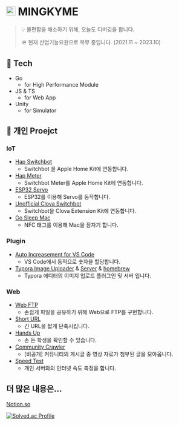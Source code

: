 # <img src = "https://user-images.githubusercontent.com/45954551/170448516-0998b893-01b6-4051-91c1-2573a35646d9.png" width="24px" height="24px"> MINGKYME


> 💡 불편함을 해소하기 위해, 오늘도 디버깅을 합니다.
>
> 🪖 현재 산업기능요원으로 복무 중입니다. (2021.11 ~ 2023.10)

## 🔧 Tech

- Go
  - for High Performance Module
- JS & TS
  - for Web App
- Unity
  - for Simulator



## 🎥 개인 Proejct

### IoT

- [Hap Switchbot](https://github.com/mingkyme/hap-switchbot)
  - Switchbot 을 Apple Home Kit에 연동합니다.
- [Hap Meter](https://github.com/mingkyme/hap-meter)
  - Switchbot Meter를 Apple Home Kit에 연동합니다.
- [ESP32 Servo](https://github.com/mingkyme/ESP32-Servo)
  - ESP32를 이용해 Servo를 동작합니다.
- [Unofficial Clova Switchbot](https://github.com/mingkyme/unofficial-clova-switchbot)
  - Switchbot을 Clova Extension Kit에 연동합니다.
- [Go Sleep Mac](https://github.com/mingkyme/Go-Sleep-Mac)
  - NFC 태그를 이용해 Mac을 잠자기 합니다.


### Plugin

-  [Auto Increasement for VS Code](https://github.com/mingkyme/AutoIncreasement-VSCode)
   - VS Code에서 동적으로 숫자을 할당합니다.
-  [Typora Image Uploader](https://github.com/mingkyme/golang-image-uploader) & [Server](https://github.com/mingkyme/golang-image-uploader-server) & [homebrew](https://github.com/mingkyme/homebrew-typora-uploader)
   - Typora 에디터의 이미지 업로드 플러그인 및 서버 입니다.


### Web

- [Web FTP](https://github.com/mingkyme/webFTP)
  - 손쉽게 파일을 공유하기 위해 Web으로 FTP를 구현합니다.
- [Short URL](https://github.com/mingkyme/Short-URL)
  - 긴 URL을 짧게 단축시킵니다.
- [Hands Up](https://github.com/mingkyme/Hands-Up)
  - 손 든 학생을 확인할 수 있습니다.
- [Community Crawler]()
  - [비공개] 커뮤니티의 게시글 중 영상 자료가 첨부된 글을 모아옵니다.
- [Speed Test](https://speedtest.mingky.me/)
  - 개인 서버와의 인터넷 속도 측정을 합니다.




## 더 많은 내용은...

[Notion.so](https://www.notion.so/mingkyme/Mingky-1c35fdc64e0e408b8c947048d01fa59e)

[![Solved.ac Profile](http://mazassumnida.wtf/api/v2/generate_badge?boj=mingky)](https://solved.ac/mingky/)
